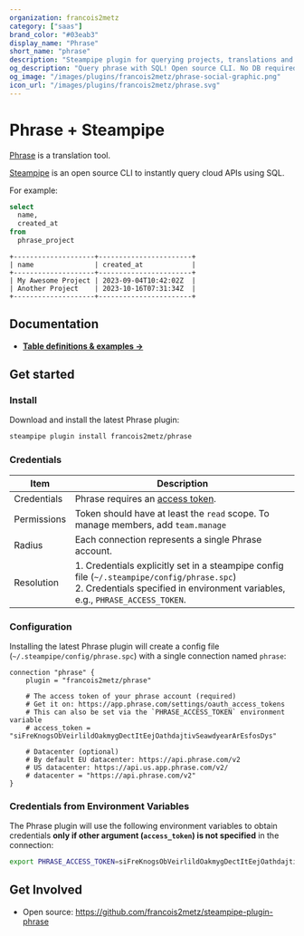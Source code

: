 ```yaml
---
organization: francois2metz
category: ["saas"]
brand_color: "#03eab3"
display_name: "Phrase"
short_name: "phrase"
description: "Steampipe plugin for querying projects, translations and more from Phrase."
og_description: "Query phrase with SQL! Open source CLI. No DB required."
og_image: "/images/plugins/francois2metz/phrase-social-graphic.png"
icon_url: "/images/plugins/francois2metz/phrase.svg"
---
```


# Phrase + Steampipe

[Phrase](https://phrase.com/) is a translation tool.

[Steampipe](https://steampipe.io) is an open source CLI to instantly query cloud APIs using SQL.

For example:

```sql
select
  name,
  created_at
from
  phrase_project
```

```
+--------------------+-----------------------+
| name               | created_at            |
+--------------------+-----------------------+
| My Awesome Project | 2023-09-04T10:42:02Z  |
| Another Project    | 2023-10-16T07:31:34Z  |
+--------------------+-----------------------+
```

## Documentation

- **[Table definitions & examples →](/plugins/francois2metz/phrase/tables)**

## Get started

### Install

Download and install the latest Phrase plugin:

```bash
steampipe plugin install francois2metz/phrase
```

### Credentials

| Item        | Description                                                                                                                                                                      |
|-------------|----------------------------------------------------------------------------------------------------------------------------------------------------------------------------------|
| Credentials | Phrase requires an [access token](https://app.phrase.com/settings/oauth_access_tokens).                                                                                          |
| Permissions | Token should have at least the `read` scope. To manage members, add `team.manage`                                                                                                |
| Radius      | Each connection represents a single Phrase account.                                                                                                                              |
| Resolution  | 1. Credentials explicitly set in a steampipe config file (`~/.steampipe/config/phrase.spc`)<br />2. Credentials specified in environment variables, e.g., `PHRASE_ACCESS_TOKEN`. |

### Configuration

Installing the latest Phrase plugin will create a config file (`~/.steampipe/config/phrase.spc`) with a single connection named `phrase`:

```hcl
connection "phrase" {
    plugin = "francois2metz/phrase"

    # The access token of your phrase account (required)
    # Get it on: https://app.phrase.com/settings/oauth_access_tokens
    # This can also be set via the `PHRASE_ACCESS_TOKEN` environment variable
    # access_token = "siFreKnogsObVeirlildOakmygDectItEejOathdajtivSeawdyearArEsfosDys"

    # Datacenter (optional)
    # By default EU datacenter: https://api.phrase.com/v2
    # US datacenter: https://api.us.app.phrase.com/v2/
    # datacenter = "https://api.phrase.com/v2"
}
```

### Credentials from Environment Variables

The Phrase plugin will use the following environment variables to obtain credentials **only if other argument (`access_token`) is not specified** in the connection:

```sh
export PHRASE_ACCESS_TOKEN=siFreKnogsObVeirlildOakmygDectItEejOathdajtivSeawdyearArEsfosDys
```

## Get Involved

* Open source: https://github.com/francois2metz/steampipe-plugin-phrase
